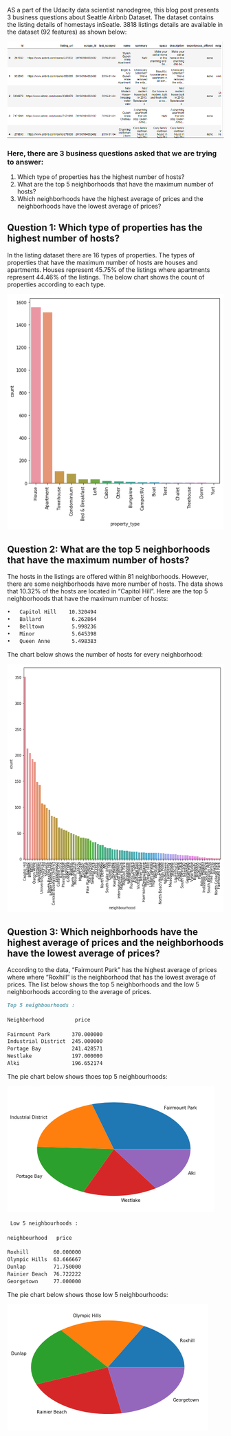 


AS a part of the Udacity data scientist nanodegree, this blog post presents 3 business questions about Seattle Airbnb Dataset. The dataset contains the listing details of homestays inSeatle. 3818 listings details are available in the dataset (92 features) as shown below:

![Image](images/table.png)


### Here, there are 3 business questions asked that we are trying to answer:
1.	Which type of properties has the highest number of hosts?
2.	What are the top 5 neighborhoods that have the maximum number of hosts?
3.	Which neighborhoods have the highest average of prices and the neighborhoods have the lowest average of prices?

## Question 1: Which type of properties has the highest number of hosts? 
In the listing dataset there are 16 types of properties. The types of properties that have the maximum number of hosts are houses and apartments. Houses represent 45.75% of the listings where apartments represent 44.46% of the listings. The below chart shows the count of properties according to each type.  
 
 ![Image](images/q1_img.png) 

## Question 2: What are the top 5 neighborhoods that have the maximum number of hosts?
The hosts in the listings are offered within 81 neighborhoods. However, there are some neighborhoods have more number of hosts. The data shows that 10.32% of the hosts are located in “Capitol Hill”. Here are the top 5 neighborhoods that have the maximum number of hosts:

```markdown
•	Capitol Hill    10.320494
•	Ballard          6.262864
•	Belltown         5.998236
•	Minor            5.645398
•	Queen Anne       5.498383
```

The chart below shows the number of hosts for every neighborhood:

 ![Image](images/q2_img.png) 




## Question 3: Which neighborhoods have the highest average of prices and the neighborhoods have the lowest average of prices?
According to the data, “Fairmount Park” has the highest average of prices where where “Roxhill” is the neighborhood that has the lowest average of prices. The list below shows the top 5 neighborhoods and the low 5 neighborhoods according to the average of prices.

```markdown
Top 5 neighbourhoods :

Neighborhood          price
                  
Fairmount Park       370.000000
Industrial District  245.000000
Portage Bay          241.428571
Westlake             197.000000
Alki                 196.652174
```
The pie chart below shows thoes top 5 neighbourhoods:

 ![Image](images/q3_1_image.png) 

```markdown
 Low 5 neighbourhoods :

neighbourhood   price
           
Roxhill        60.000000
Olympic Hills  63.666667
Dunlap         71.750000
Rainier Beach  76.722222
Georgetown     77.000000
```

The pie chart below shows those low 5 neighbourhoods:

![Image](images/q3_2_img.png) 

